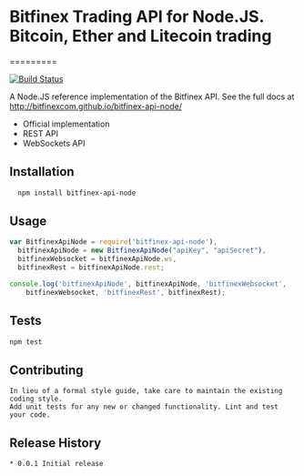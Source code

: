 # Bitfinex Trading API for Node.JS. Bitcoin, Ether and Litecoin trading
=========

[![Build Status](https://travis-ci.org/bitfinexcom/bitfinex-api-node.svg?branch=master)](https://travis-ci.org/bitfinexcom/bitfinex-api-node)

A Node.JS reference implementation of the Bitfinex API. See the full docs at <http://bitfinexcom.github.io/bitfinex-api-node/>

* Official implementation
* REST API
* WebSockets API 

## Installation
```bash
  npm install bitfinex-api-node
```

## Usage
```js
var BitfinexApiNode = require('bitfinex-api-node'),
  bitfinexApiNode = new BitfinexApiNode("apiKey", "apiSecret"),
  bitfinexWebsocket = bitfinexApiNode.ws,
  bitfinexRest = bitfinexApiNode.rest;

console.log('bitfinexApiNode', bitfinexApiNode, 'bitfinexWebsocket',
    bitfinexWebsocket, 'bitfinexRest', bitfinexRest);
```

## Tests

```bash
npm test
```

## Contributing

```
In lieu of a formal style guide, take care to maintain the existing coding style.
Add unit tests for any new or changed functionality. Lint and test your code.
```

## Release History
```
* 0.0.1 Initial release
```
